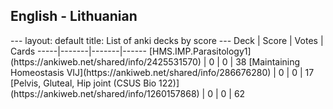 <h2>English  -  Lithuanian</h2>
---
layout: default
title: List of anki decks by score
---
Deck | Score | Votes | Cards
-----|-------|-------|------
[HMS.IMP.Parasitology1](https://ankiweb.net/shared/info/2425531570) | 0 | 0 | 38
[Maintaining Homeostasis VIJ](https://ankiweb.net/shared/info/286676280) | 0 | 0 | 17
[Pelvis, Gluteal, Hip joint (CSUS Bio 122)](https://ankiweb.net/shared/info/1260157868) | 0 | 0 | 62
